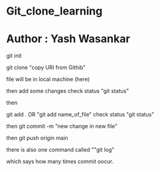 # Git_clone_learning

<h1> Author : Yash Wasankar </h1>

git init

git clone "copy URl from Githib"

file will be in local machine (here)

then add some changes
check status "git status"

then

git add . OR "git add name_of_file"
check status "git status"

then
git commit -m "new change in new file"

then
git push origin main

there is also one command called ""git log"

which says how many times commit oocur.
